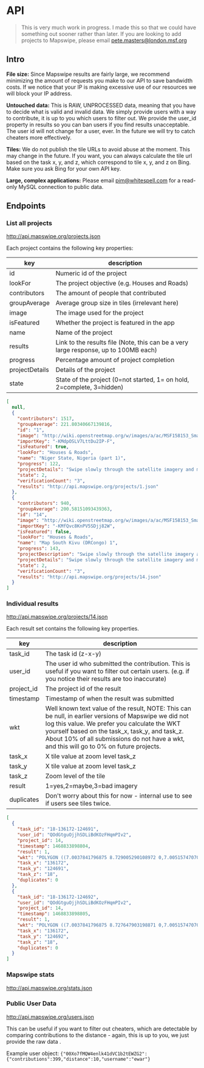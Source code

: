 # API

> This is very much work in progress. I made this so that we could have something out sooner rather than later. If you are looking to add projects to Mapswipe, please email pete.masters@london.msf.org 

## Intro 

**File size:**
Since Mapswipe results are fairly large, we recommend minimizing the amount of requests you make to our API to save bandwidth costs. If we notice that your IP is making excessive use of our resources we will block your IP address. 

**Untouched data:**
This is RAW, UNPROCESSED data, meaning that you have to decide what is valid and invalid data. We simply provide users with a way to contribute, it is up to you which users to filter out. We provide the user_id property in results so you can ban users if you find results unacceptable. The user id will not change for a user, ever. In the future we will try to catch cheaters more effectively. 

**Tiles:**
We do not publish the tile URLs to avoid abuse at the moment. This may change in the future. If you want, you can always calculate the tile url based on the task x, y, and z, which correspond to tile x, y, and z on Bing. Make sure you ask Bing for your own API key. 

**Large, complex applications:**
Please email pim@whitespell.com for a read-only MySQL connection to public data. 


## Endpoints

### List all projects

http://api.mapswipe.org/projects.json 

Each project contains the following key properties:

| key | description |
| --- | --- |
| id | Numeric id of the project |
| lookFor | The project objective (e.g. Houses and Roads) |
| contributors | The amount of people that contributed |
| groupAverage | Average group size in tiles (irrelevant here) |
| image | The image used for the project |
| isFeatured | Whether the project is featured in the app |
| name | Name of the project |
| results | Link to the results file (Note, this can be a very large response, up to 100MB each) |
| progress | Percentage amount of project completion |
| projectDetails | Details of the project |
| state | State of the project (0=not started, 1= on hold, 2=complete, 3=hidden) |

```json
[
  null,
  {
    "contributors": 1517,
    "groupAverage": 221.80340667139816,
    "id": "1",
    "image": "http://wiki.openstreetmap.org/w/images/a/ac/MSF158153_Small.jpg",
    "importKey": "-KMdpOSLV7LttDu2IP-F",
    "isFeatured": true,
    "lookFor": "Houses & Roads",
    "name": "Niger State, Nigeria (part 1)",
    "progress": 122,
    "projectDetails": "Swipe slowly through the satellite imagery and mark anything that looks like it could be a house, village, hut, road or track.\n\nNiger State is an extremely vulnerable area of Nigeria and the data you contribute will help NGOs better deliver services to local people.\n",
    "state": 2,
    "verificationCount": "3",
    "results": "http://api.mapswipe.org/projects/1.json"
  },
  {
    "contributors": 940,
    "groupAverage": 200.58151093439363,
    "id": "14",
    "image": "http://wiki.openstreetmap.org/w/images/a/ac/MSF158153_Small.jpg",
    "importKey": "-KMfQvc8KnPV5SDjj82W",
    "isFeatured": false,
    "lookFor": "Houses & Roads",
    "name": "Map South Kivu (DRCongo) 1",
    "progress": 143,
    "projectDescription": "Swipe slowly through the satellite imagery and mark anything that looks like it could be a house, village, hut, road, or track.\n\nThe people of South Kivu have been experiencing humanitarian crises for decades and the maps will help NGOs better deliver medical care and services in the province.",
    "projectDetails": "Swipe slowly through the satellite imagery and mark anything that looks like it could be a house, village, hut, road, or track.\n\nThe people of South Kivu have been experiencing humanitarian crises for decades and the maps will help NGOs better deliver medical care and services in the province.",
    "state": 2,
    "verificationCount": "3",
    "results": "http://api.mapswipe.org/projects/14.json"
  }
]
```

### Individual results

http://api.mapswipe.org/projects/14.json

Each result set contains the following key properties.

| key | description |
| --- | --- |
| task_id | The task id (z-x-y) |
| user_id | The user id who submitted the contribution. This is useful if you want to filter out certain users. (e.g. if you notice their results are too inaccurate) |
| project_id | The project id of the result |
| timestamp | Timestamp of when the result was submitted |
| wkt | Well known text value of the result, NOTE: This can be null, in earlier versions of Mapswipe we did not log this value. We prefer you calculate the WKT yourself based on the task_x, task_y, and task_z. About 10% of all submissions do not have a wkt, and this will go to 0% on future projects.  |
| task_x | X tile value at zoom level task_z |
| task_y | X tile value at zoom level task_z |
| task_z | Zoom level of the tile |
| result | 1=yes,2=maybe,3=bad imagery |
| duplicates | Don't worry about this for now - internal use to see if users see tiles twice. |

```json
[
  {
    "task_id": "18-136172-124691",
    "user_id": "QOdGtguOjjhSDLiBdKOzFHqmPIv2",
    "project_id": 14,
    "timestamp": 1468833898804,
    "result": 1,
    "wkt": "POLYGON ((7.0037841796875 8.729005290108972 0,7.005157470703125 8.729005290108972 0,7.005157470703125 8.727647903198871 0,7.0037841796875 8.727647903198871 0,7.0037841796875 8.729005290108972 0))",
    "task_x": "136172",
    "task_y": "124691",
    "task_z": "18",
    "duplicates": 0
  },
  {
    "task_id": "18-136172-124692",
    "user_id": "QOdGtguOjjhSDLiBdKOzFHqmPIv2",
    "project_id": 14,
    "timestamp": 1468833898805,
    "result": 1,
    "wkt": "POLYGON ((7.0037841796875 8.727647903198871 0,7.005157470703125 8.727647903198871 0,7.005157470703125 8.726290511352047 0,7.0037841796875 8.726290511352047 0,7.0037841796875 8.727647903198871 0))",
    "task_x": "136172",
    "task_y": "124692",
    "task_z": "18",
    "duplicates": 0
  }
]
```

### Mapswipe stats

http://api.mapswipe.org/stats.json 


### Public User Data

http://api.mapswipe.org/users.json 

This can be useful if you want to filter out cheaters, which are detectable by comparing contributions to the distance - again, this is up to you, we just provide the raw data .

Example user object: `{"00Xo7fMQW4enlk41dVC1b2tEWZG2":{"contributions":399,"distance":10,"username":"ewar"}`
